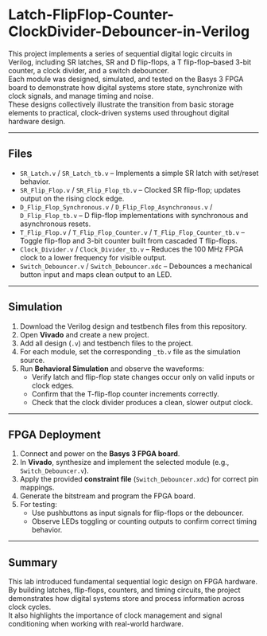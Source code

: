 # Latch-FlipFlop-Counter-ClockDivider-Debouncer-in-Verilog

This project implements a series of sequential digital logic circuits in Verilog, including SR latches, SR and D flip-flops, a T flip-flop–based 3-bit counter, a clock divider, and a switch debouncer.  
Each module was designed, simulated, and tested on the Basys 3 FPGA board to demonstrate how digital systems store state, synchronize with clock signals, and manage timing and noise.  
These designs collectively illustrate the transition from basic storage elements to practical, clock-driven systems used throughout digital hardware design.

---

## Files

- `SR_Latch.v` / `SR_Latch_tb.v` – Implements a simple SR latch with set/reset behavior.  
- `SR_Flip_Flop.v` / `SR_Flip_Flop_tb.v` – Clocked SR flip-flop; updates output on the rising clock edge.  
- `D_Flip_Flop_Synchronous.v` / `D_Flip_Flop_Asynchronous.v` / `D_Flip_Flop_tb.v` – D flip-flop implementations with synchronous and asynchronous resets.  
- `T_Flip_Flop.v` / `T_Flip_Flop_Counter.v` / `T_Flip_Flop_Counter_tb.v` – Toggle flip-flop and 3-bit counter built from cascaded T flip-flops.  
- `Clock_Divider.v` / `Clock_Divider_tb.v` – Reduces the 100 MHz FPGA clock to a lower frequency for visible output.  
- `Switch_Debouncer.v` / `Switch_Debouncer.xdc` – Debounces a mechanical button input and maps clean output to an LED.  

---

## Simulation

1. Download the Verilog design and testbench files from this repository.  
2. Open **Vivado** and create a new project.  
3. Add all design (`.v`) and testbench files to the project.  
4. For each module, set the corresponding `_tb.v` file as the simulation source.  
5. Run **Behavioral Simulation** and observe the waveforms:  
   - Verify latch and flip-flop state changes occur only on valid inputs or clock edges.  
   - Confirm that the T-flip-flop counter increments correctly.  
   - Check that the clock divider produces a clean, slower output clock.  

---

## FPGA Deployment

1. Connect and power on the **Basys 3 FPGA board**.  
2. In **Vivado**, synthesize and implement the selected module (e.g., `Switch_Debouncer.v`).  
3. Apply the provided **constraint file** (`Switch_Debouncer.xdc`) for correct pin mappings.  
4. Generate the bitstream and program the FPGA board.  
5. For testing:  
   - Use pushbuttons as input signals for flip-flops or the debouncer.  
   - Observe LEDs toggling or counting outputs to confirm correct timing behavior.  

---

## Summary

This lab introduced fundamental sequential logic design on FPGA hardware.  
By building latches, flip-flops, counters, and timing circuits, the project demonstrates how digital systems store and process information across clock cycles.  
It also highlights the importance of clock management and signal conditioning when working with real-world hardware.
